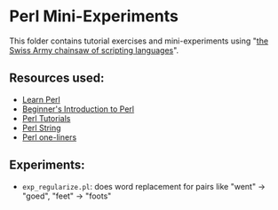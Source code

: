 # Perl Mini-Experiments

This folder contains tutorial exercises and mini-experiments using
"[the Swiss Army chainsaw of scripting languages](https://en.wikipedia.org/wiki/Perl)".

## Resources used:
*   [Learn Perl](http://learn.perl.org/)
*   [Beginner's Introduction to Perl](https://www.perl.com/pub/2000/10/begperl1.html/)
*   [Perl Tutorials](https://perldoc.perl.org/index-tutorials.html)
*   [Perl String](https://www.perltutorial.org/perl-string/)
*   [Perl one-liners](https://github.com/learnbyexample/Command-line-text-processing/blob/master/perl_the_swiss_knife.md)

## Experiments:
*   `exp_regularize.pl`: does word replacement for pairs like "went" -> "goed", "feet" -> "foots"
